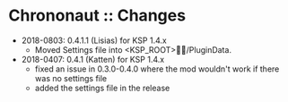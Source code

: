 # Chrononaut :: Changes

* 2018-0803: 0.4.1.1 (Lisias) for KSP 1.4.x
	+ Moved Settings file into <KSP_ROOT>/PluginData.
* 2018-0407: 0.4.1 (Katten) for KSP 1.4.x
	+ fixed an issue in 0.3.0-0.4.0 where the mod wouldn't work if there was no settings file
	+ added the settings file in the release
